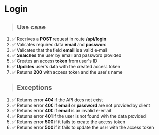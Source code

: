 # Login

> ## Use case

1. ✅ Receives a **POST** request in route **/api/login**
2. ✅ Validates required data **email** and **password**
3. ✅ Validates that the field **email** is a valid e-mail
4. ✅ **Searches** the user by email and password provided
5. ✅ Creates an access **token** from user's ID
6. ✅ **Updates** user's data with the created access token
7. ✅ Returns **200** with access token and the user's name

> ## Exceptions

1. ✅ Returns error **404** if the API does not exist
2. ✅ Returns error **400** if **email** or **password** are not provided by client
3. ✅ Returns error **400** if **email** is an invalid e-email
4. ✅ Returns error **401** if the user is not found with the data provided
5. ✅ Returns error **500** if it fails to create the access token
6. ✅ Returns error **500** if it fails to update the user with the access token
